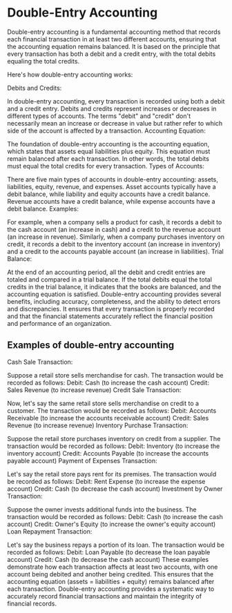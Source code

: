# Double-Entry Accounting

Double-entry accounting is a fundamental accounting method that records each financial transaction in at least two different accounts, ensuring that the accounting equation remains balanced. It is based on the principle that every transaction has both a debit and a credit entry, with the total debits equaling the total credits.

Here's how double-entry accounting works:

Debits and Credits:

In double-entry accounting, every transaction is recorded using both a debit and a credit entry.
Debits and credits represent increases or decreases in different types of accounts. The terms "debit" and "credit" don't necessarily mean an increase or decrease in value but rather refer to which side of the account is affected by a transaction.
Accounting Equation:

The foundation of double-entry accounting is the accounting equation, which states that assets equal liabilities plus equity.
This equation must remain balanced after each transaction. In other words, the total debits must equal the total credits for every transaction.
Types of Accounts:

There are five main types of accounts in double-entry accounting: assets, liabilities, equity, revenue, and expenses.
Asset accounts typically have a debit balance, while liability and equity accounts have a credit balance.
Revenue accounts have a credit balance, while expense accounts have a debit balance.
Examples:

For example, when a company sells a product for cash, it records a debit to the cash account (an increase in cash) and a credit to the revenue account (an increase in revenue).
Similarly, when a company purchases inventory on credit, it records a debit to the inventory account (an increase in inventory) and a credit to the accounts payable account (an increase in liabilities).
Trial Balance:

At the end of an accounting period, all the debit and credit entries are totaled and compared in a trial balance.
If the total debits equal the total credits in the trial balance, it indicates that the books are balanced, and the accounting equation is satisfied.
Double-entry accounting provides several benefits, including accuracy, completeness, and the ability to detect errors and discrepancies. It ensures that every transaction is properly recorded and that the financial statements accurately reflect the financial position and performance of an organization.

## Examples of double-entry accounting

Cash Sale Transaction:

Suppose a retail store sells merchandise for cash. The transaction would be recorded as follows:
Debit: Cash (to increase the cash account)
Credit: Sales Revenue (to increase revenue)
Credit Sale Transaction:

Now, let's say the same retail store sells merchandise on credit to a customer. The transaction would be recorded as follows:
Debit: Accounts Receivable (to increase the accounts receivable account)
Credit: Sales Revenue (to increase revenue)
Inventory Purchase Transaction:

Suppose the retail store purchases inventory on credit from a supplier. The transaction would be recorded as follows:
Debit: Inventory (to increase the inventory account)
Credit: Accounts Payable (to increase the accounts payable account)
Payment of Expenses Transaction:

Let's say the retail store pays rent for its premises. The transaction would be recorded as follows:
Debit: Rent Expense (to increase the expense account)
Credit: Cash (to decrease the cash account)
Investment by Owner Transaction:

Suppose the owner invests additional funds into the business. The transaction would be recorded as follows:
Debit: Cash (to increase the cash account)
Credit: Owner's Equity (to increase the owner's equity account)
Loan Repayment Transaction:

Let's say the business repays a portion of its loan. The transaction would be recorded as follows:
Debit: Loan Payable (to decrease the loan payable account)
Credit: Cash (to decrease the cash account)
These examples demonstrate how each transaction affects at least two accounts, with one account being debited and another being credited. This ensures that the accounting equation (assets = liabilities + equity) remains balanced after each transaction. Double-entry accounting provides a systematic way to accurately record financial transactions and maintain the integrity of financial records.